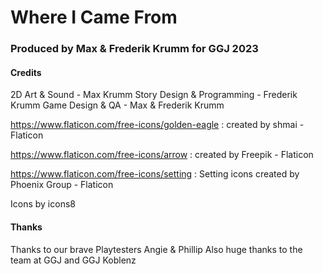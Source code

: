 # Where I Came From
### Produced by Max & Frederik Krumm for GGJ 2023

#### Credits
2D Art & Sound - Max Krumm
Story Design & Programming - Frederik Krumm
Game Design & QA - Max & Frederik Krumm

https://www.flaticon.com/free-icons/golden-eagle : created by shmai - Flaticon

https://www.flaticon.com/free-icons/arrow : created by Freepik - Flaticon

https://www.flaticon.com/free-icons/setting : Setting icons created by Phoenix Group - Flaticon

Icons by icons8


#### Thanks
Thanks to our brave Playtesters Angie & Phillip
Also huge thanks to the team at GGJ and GGJ Koblenz